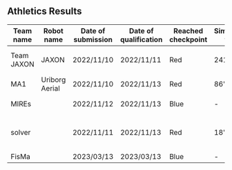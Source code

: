 ## Athletics Results

|  Team name       | Robot name     | Date of submission | Date of qualification | Reached checkpoint| Simulation time   | Realtime-factor| Comment                   | Materials |
| ----             | ----           | ----               | ----                  | ----              | ----              | ----           | ----                      | ----      |
|  Team JAXON      | JAXON          | 2022/11/10         | 2022/11/11            | Red               | 241"013           |           2.9  | original item added       | [log](https://drive.google.com/file/d/1lVtNZdYc88D19GgG3fhgV6UQwmw5oVnM/view?usp=sharing) [video](https://drive.google.com/file/d/1C0XwWI1Ab3dPDHdgisQ-4ZbivH3uxb8X/view?usp=sharing) [slides](https://drive.google.com/file/d/1_dqtEHSgPWqNMzS0HbLpaINGtzdR1XAC/view?usp=sharing)|
|  MA1             | Uriborg Aerial | 2022/11/10         | 2022/11/13            | Red               | 86"642            |         1.00697 |                           | [log](https://drive.google.com/file/d/18T4XcosvO4h_R-7PTV9SDJN2x_CCs1E_/view?usp=sharing) [video](https://drive.google.com/file/d/1gtLrhK7hPv3LL_lfF6UlMPruwKYwd9I6/view?usp=sharing) [slides](https://drive.google.com/file/d/1XOLZPa6zfnH8tDQeXPnHZvNhIPbTukdP/view?usp=sharing)|
|  MIREs           |                | 2022/11/12         | 2022/11/13            | Blue              | -                 |         2.5441 |                           | [log](https://drive.google.com/file/d/1rH2jFZs4NQ1uyZrjkNnpnQU9ArttPVXA/view?usp=sharing) [video](https://drive.google.com/file/d/1Tr1tnBGwUAnwxJWBoYl07Nr6tikaEqfR/view?usp=sharing) [slides](https://docs.google.com/presentation/d/1-uOlndGNSihbvXick2RjbAF6swmYyrbV/edit?usp=sharing&ouid=117864653496139825824&rtpof=true&sd=true)                |
|  solver          |                | 2022/11/11         | 2022/11/13            | Red               | 18"822            |                | started from green area   | [log](https://drive.google.com/drive/folders/1JPTOMKgiNGlfMkhuYpAgqfICxNxsNkut?usp=sharing) [video](https://drive.google.com/file/d/1BUYYWKc_gPVjaiusOyI1F3LRqjmP2IkZ/view?usp=sharing)  [slides](https://docs.google.com/presentation/d/1k6fXFb39c9gT7BsLzR7ggIPgGMgA-3zk/edit?usp=sharing&ouid=117864653496139825824&rtpof=true&sd=true)                 |
| FisMa            |                | 2023/03/13         |  2023/03/13           | Blue              | -                |               - |     | [slides](https://drive.google.com/file/d/1e3egbX6Qht-kD5MoTAfIrvJbiSoWahUi/view?usp=sharing)